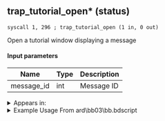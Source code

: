 ## trap_tutorial_open* (status)

`syscall 1, 296 ; trap_tutorial_open (1 in, 0 out)`

Open a tutorial window displaying a message

#### Input parameters
| Name | Type | Description
|------|------|------------
| message_id   | int   | Message ID




<details>
	<summary>Appears in:</summary>
| filename | Entity (obj)
|----------|-------------
| ard\bb03\bb.bdscript       |           
| ard\eh18\full.bdscript       |           
| ard\hb10\moog.bdscript       |           
| ard\hb13\magi.bdscript       |           
| ard\mu00\chan.bdscript       |           
| ard\mu07\limi.bdscript       |           
| ard\tt06\camp.bdscript       |           
| ard\tt14\jimi.bdscript       |           
| ard\tt28\driv.bdscript       |           
| ard\tt28\jigs.bdscript       |           
| ard\tt32\game.bdscript       |           
| msn\HB13_MS902\hb13.bdscript       |           
| msn\LM02_MS101\lm02.bdscript       |           
| msn\MU01_MS102\mu01.bdscript       |           
| msn\TT02_MS201\save.bdscript       |           
| msn\TT04_MS107\tt04.bdscript       |           
| msn\TT07_MS101\tt07.bdscript       |           
| msn\TT07_MS103\tt07.bdscript       |           
| msn\TT07_MS105\tt07.bdscript       |           
| msn\TT14_MS110\tt14.bdscript       |           
| msn\TT32_MS302\tt32.bdscript       |           
| msn\TT32_MS303\tt32.bdscript       |           

</details>

<details>
	<summary>Example Usage From ard\bb03\bb.bdscript</summary>
```
TR3:
 pushImm 39
 syscall 0, 59 ; trap_saveflag_check (1 in, 1 out)
 eqz 
 jz L56
 syscall 1, 337 ; trap_command_set_side_b (0 in, 0 out)
 pushImm 38
 syscall 0, 59 ; trap_saveflag_check (1 in, 1 out)
 eqz 
 jz L39
 pushImm 17627
 syscall 1, 296 ; trap_tutorial_open (1 in, 0 out)
 jmp L44
```
</details>

